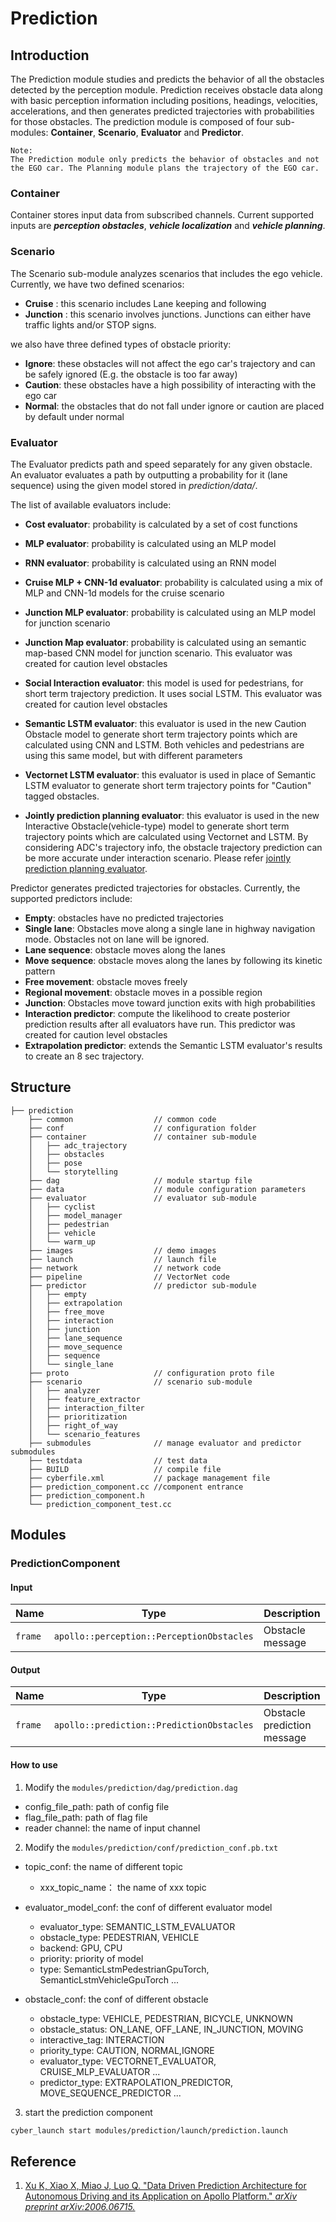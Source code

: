 # Prediction

## Introduction

The Prediction module studies and predicts the behavior of all the obstacles detected by the perception module.
Prediction receives obstacle data along with basic perception information including positions, headings, velocities, accelerations, and then generates predicted trajectories with probabilities for those obstacles. The prediction module is composed of four sub-modules: **Container**, **Scenario**, **Evaluator** and **Predictor**.

```
Note:
The Prediction module only predicts the behavior of obstacles and not the EGO car. The Planning module plans the trajectory of the EGO car.
```

### Container

Container stores input data from subscribed channels. Current supported
inputs are **_perception obstacles_**, **_vehicle localization_** and **_vehicle planning_**.

### Scenario

The Scenario sub-module analyzes scenarios that includes the ego vehicle.
Currently, we have two defined scenarios:

- **Cruise** : this scenario includes Lane keeping and following
- **Junction** : this scenario involves junctions. Junctions can either have traffic lights and/or STOP signs.

we also have three defined types of obstacle priority:

- **Ignore**: these obstacles will not affect the ego car's trajectory and can be safely ignored (E.g. the obstacle is too far away)
- **Caution**: these obstacles have a high possibility of interacting with the ego car
- **Normal**: the obstacles that do not fall under ignore or caution are placed by default under normal

### Evaluator

The Evaluator predicts path and speed separately for any given obstacle.
An evaluator evaluates a path by outputting a probability for it (lane
sequence) using the given model stored in _prediction/data/_.

The list of available evaluators include:

- **Cost evaluator**: probability is calculated by a set of cost functions

- **MLP evaluator**: probability is calculated using an MLP model

- **RNN evaluator**: probability is calculated using an RNN model

- **Cruise MLP + CNN-1d evaluator**: probability is calculated using a mix of MLP and CNN-1d models for the cruise scenario

- **Junction MLP evaluator**: probability is calculated using an MLP model for junction scenario

- **Junction Map evaluator**: probability is calculated using an semantic map-based CNN model for junction scenario. This evaluator was created for caution level obstacles

- **Social Interaction evaluator**: this model is used for pedestrians, for short term trajectory prediction. It uses social LSTM. This evaluator was created for caution level obstacles

- **Semantic LSTM evaluator**: this evaluator is used in the new Caution Obstacle model to generate short term trajectory points which are calculated using CNN and LSTM. Both vehicles and pedestrians are using this same model, but with different parameters

- **Vectornet LSTM evaluator**: this evaluator is used in place of Semantic LSTM evaluator to generate short term trajectory points for "Caution" tagged obstacles.

- **Jointly prediction planning evaluator**: this evaluator is used in the new Interactive Obstacle(vehicle-type) model to generate short term trajectory points which are calculated using Vectornet and LSTM. By considering ADC's trajectory info, the obstacle trajectory prediction can be more accurate under interaction scenario. Please refer [jointly prediction planning evaluator](https://github.com/ApolloAuto/apollo/blob/master/docs/07_Prediction/jointly_prediction_planning_evaluator.md).

Predictor generates predicted trajectories for obstacles. Currently, the supported predictors include:

- **Empty**: obstacles have no predicted trajectories
- **Single lane**: Obstacles move along a single lane in highway navigation mode. Obstacles not on lane will be ignored.
- **Lane sequence**: obstacle moves along the lanes
- **Move sequence**: obstacle moves along the lanes by following its kinetic pattern
- **Free movement**: obstacle moves freely
- **Regional movement**: obstacle moves in a possible region
- **Junction**: Obstacles move toward junction exits with high probabilities
- **Interaction predictor**: compute the likelihood to create posterior prediction results after all evaluators have run. This predictor was created for caution level obstacles
- **Extrapolation predictor**: extends the Semantic LSTM evaluator's results to create an 8 sec trajectory.

## Structure

```
├── prediction
    ├── common                  // common code
    ├── conf                    // configuration folder
    ├── container               // container sub-module
    │   ├── adc_trajectory
    │   ├── obstacles
    │   ├── pose
    │   └── storytelling
    ├── dag                     // module startup file
    ├── data                    // module configuration parameters
    ├── evaluator               // evaluator sub-module
    │   ├── cyclist
    │   ├── model_manager
    │   ├── pedestrian
    │   ├── vehicle
    │   └── warm_up
    ├── images                  // demo images
    ├── launch                  // launch file
    ├── network                 // network code
    ├── pipeline                // VectorNet code
    ├── predictor               // predictor sub-module
    │   ├── empty
    │   ├── extrapolation
    │   ├── free_move
    │   ├── interaction
    │   ├── junction
    │   ├── lane_sequence
    │   ├── move_sequence
    │   ├── sequence
    │   └── single_lane
    ├── proto                   // configuration proto file
    ├── scenario                // scenario sub-module
    │   ├── analyzer
    │   ├── feature_extractor
    │   ├── interaction_filter
    │   ├── prioritization
    │   ├── right_of_way
    │   └── scenario_features
    ├── submodules              // manage evaluator and predictor submodules
    ├── testdata                // test data
    ├── BUILD                   // compile file
    ├── cyberfile.xml           // package management file
    ├── prediction_component.cc //component entrance
    ├── prediction_component.h
    └── prediction_component_test.cc

```

## Modules

### PredictionComponent

#### Input

| Name    | Type                                      | Description      |
| ------- | ----------------------------------------- | ---------------- |
| `frame` | `apollo::perception::PerceptionObstacles` | Obstacle message |

#### Output

| Name    | Type                                      | Description                 |
| ------- | ----------------------------------------- | --------------------------- |
| `frame` | `apollo::prediction::PredictionObstacles` | Obstacle prediction message |

#### How to use

1. Modify the `modules/prediction/dag/prediction.dag`

- config_file_path: path of config file
- flag_file_path: path of flag file
- reader channel: the name of input channel

2. Modify the `modules/prediction/conf/prediction_conf.pb.txt`

- topic_conf: the name of different topic
  - xxx_topic_name： the name of xxx topic
- evaluator_model_conf: the conf of different evaluator model

  - evaluator_type: SEMANTIC_LSTM_EVALUATOR
  - obstacle_type: PEDESTRIAN, VEHICLE
  - backend: GPU, CPU
  - priority: priority of model
  - type: SemanticLstmPedestrianGpuTorch, SemanticLstmVehicleGpuTorch ...

- obstacle_conf: the conf of different obstacle
  - obstacle_type: VEHICLE, PEDESTRIAN, BICYCLE, UNKNOWN
  - obstacle_status: ON_LANE, OFF_LANE, IN_JUNCTION, MOVING
  - interactive_tag: INTERACTION
  - priority_type: CAUTION, NORMAL,IGNORE
  - evaluator_type: VECTORNET_EVALUATOR, CRUISE_MLP_EVALUATOR ...
  - predictor_type: EXTRAPOLATION_PREDICTOR, MOVE_SEQUENCE_PREDICTOR ...

3. start the prediction component

```bash
cyber_launch start modules/prediction/launch/prediction.launch
```

## Reference

1. [Xu K, Xiao X, Miao J, Luo Q. "Data Driven Prediction Architecture for Autonomous Driving and its Application on Apollo Platform." _arXiv preprint arXiv:2006.06715._ ](https://arxiv.org/pdf/2006.06715.pdf)
